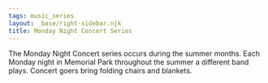 ```yaml
---
tags: music_series
layout: _base/right-sidebar.njk
title: Monday Night Concert Series
---
```

The Monday Night Concert series occurs during the summer months.  Each Monday 
night in Memorial Park throughout the summer a different band plays.  Concert goers 
bring folding chairs and blankets.